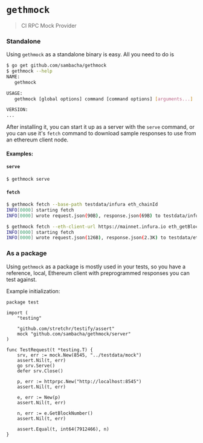 # `gethmock`

> CI RPC Mock Provider

### Standalone

Using `gethmock` as a standalone binary is easy. All you need to do is

```sh
$ go get github.com/sambacha/gethmock
$ gethmock --help
NAME:
   gethmock

USAGE:
   gethmock [global options] command [command options] [arguments...]

VERSION:
...
```
After installing it, you can start it up as a server with the `serve` command, or you can use it's `fetch` command to download sample responses to use from an ethereum  client node.

#### Examples:

#### `serve`
```sh
$ gethmock serve
```

#### `fetch`
```sh
$ gethmock fetch --base-path testdata/infura eth_chainId 
INFO[0000] starting fetch                               
INFO[0000] wrote request.json(90B), response.json(69B) to testdata/infura/eth_chainId

$ gethmock fetch --eth-client-url https://mainnet.infura.io eth_getBlockByNumber '["0xfa1b4",true]'
INFO[0000] starting fetch                               
INFO[0000] wrote request.json(126B), response.json(2.3K) to testdata/eth_getBlockByNumber/0xfa1b4/true 
```

### As a package
Using `gethmock` as a package is mostly used in your tests, so you have a reference, local, Ethereum client with preprogrammed responses you can test against.

Example initialization:
```
package test

import (
	"testing"

	"github.com/stretchr/testify/assert"
	mock "github.com/sambacha/gethmock/server"
)

func TestRequest(t *testing.T) {
	srv, err := mock.New(8545, "../testdata/mock")
	assert.Nil(t, err)
	go srv.Serve()
	defer srv.Close()

	p, err := httprpc.New("http://localhost:8545")
	assert.Nil(t, err)

	e, err := New(p)
	assert.Nil(t, err)

	n, err := e.GetBlockNumber()
	assert.Nil(t, err)

	assert.Equal(t, int64(7912466), n)
}
```